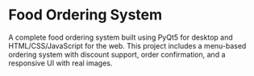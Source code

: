 # Food Ordering System
A complete food ordering system built using PyQt5 for desktop and HTML/CSS/JavaScript for the web. This project includes a menu-based ordering system with discount support, order confirmation, and a responsive UI with real images.